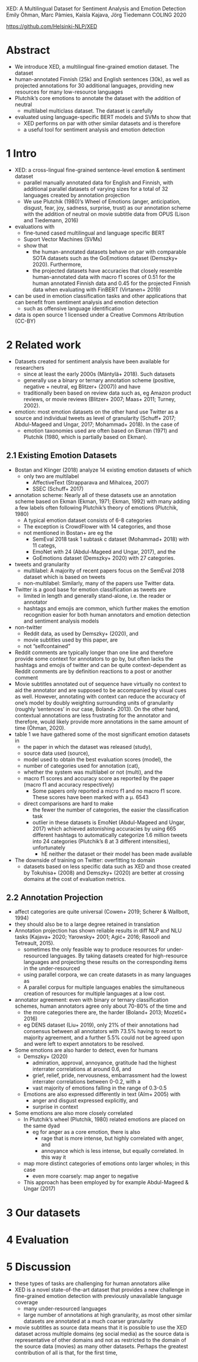 XED: A Multilingual Dataset for Sentiment Analysis and Emotion Detection
Emily Öhman, Marc Pàmies, Kaisla Kajava, Jörg Tiedemann
COLING 2020

https://github.com/Helsinki-NLP/XED

# Abstract

* We introduce XED, a multilingual fine-grained emotion dataset. The dataset
* human-annotated Finnish (25k) and English sentences (30k), as well as
  projected annotations for 30 additional languages, providing new resources
  for many low-resource languages
* Plutchik’s core emotions to annotate the dataset with the addition of neutral
  * multilabel multiclass dataset. The dataset is carefully
* evaluated using language-specific BERT models and SVMs to show that
  * XED performs on par with other similar datasets and is therefore
  * a useful tool for sentiment analysis and emotion detection

# 1 Intro

* XED: a cross-lingual fine-grained sentence-level emotion & sentiment dataset
  * parallel manually annotated data for English and Finnish, with additional
    parallel datasets of varying sizes for a total of 32 languages created by
    annotation projection
  * We use Plutchik (1980)’s Wheel of Emotions (anger, anticipation, disgust, fear,
    joy, sadness, surprise, trust) as our annotation scheme
    with the addition of neutral
    on movie subtitle data from OPUS (Lison and Tiedemann, 2016)
* evaluations with
  * fine-tuned cased multilingual and language specific BERT
  * Suport Vector Machines (SVMs)
  * show that
    * the human-annotated datasets behave on par with comparable SOTA datasets such
      as the GoEmotions dataset (Demszky+ 2020). Furthermore,
    * the projected datasets have accuracies that closely resemble
      human-annotated data with macro f1 scores of
      0.51 for the human annotated Finnish data and
      0.45 for the projected Finnish data when evaluating with FinBERT
      (Virtanen+ 2019)
* can be used in emotion classification tasks and other applications that can
  benefit from sentiment analysis and emotion detection
  * such as offensive language identification
* data is open source 1 licensed under a Creative Commons Attribution (CC-BY)

# 2 Related work

* Datasets created for sentiment analysis have been available for researchers
  * since at least the early 2000s (Mäntylä+ 2018). Such datasets
  * generally use a binary or ternary annotation scheme (positive, negative +
    neutral, eg Blitzer+ (2007)) and have
  * traditionally been based on review data such as, eg Amazon product reviews,
    or movie reviews (Blitzer+ 2007; Maas+ 2011; Turney, 2002).
* emotion: most emotion datasets on the other hand use Twitter as a source and
  individual tweets as level of granularity
  (Schuff+ 2017; Abdul-Mageed and Ungar, 2017; Mohammad+ 2018). In the case of
  * emotion taxonomies used are often based on Ekman (1971) and Plutchik (1980,
    which is partially based on Ekman).

## 2.1 Existing Emotion Datasets

* Bostan and Klinger (2018) analyze 14 existing emotion datasets of which
  * only two are multilabel
    * AffectiveText (Strapparava and Mihalcea, 2007)
    * SSEC (Schuff+ 2017)
* annotation scheme: Nearly all of these datasets use an annotation scheme
  based on Ekman (Ekman, 1971; Ekman, 1992) with many adding a few labels
  often following Plutchik’s theory of emotions (Plutchik, 1980)
  * A typical emotion dataset consists of 6-8 categories
  * The exception is CrowdFlower with 14 categories, and those
  * not mentioned in Bostan+ are eg the
    * SemEval 2018 task 1 subtask c dataset (Mohammad+ 2018) with 11 categs,
    * EmoNet with 24 (Abdul-Mageed and Ungar, 2017), and the
    * GoEmotions dataset (Demszky+ 2020) with 27 categories.
* tweets and granularity
  * multilabel: A majority of recent papers focus on the SemEval 2018 dataset
    which is based on tweets
  * non-multilabel: Similarly, many of the papers use Twitter data.
* Twitter is a good base for emotion classification as tweets are
  * limited in length and generally stand-alone, i.e. the reader or annotator
  * hashtags and emojis are common, which further makes the emotion recognition
    easier for both human annotators and emotion detection and sentiment
    analysis models
* non-twitter
  * Reddit data, as used by Demszky+ (2020), and
  * movie subtitles used by this paper, are
  * not ”selfcontained”
* Reddit comments are typically longer than one line and therefore provide some
  context for annotators to go by, but often lacks the hashtags and emojis of
  twitter and can be quite context-dependent as Reddit comments are by
  definition reactions to a post or another comment
* Movie subtitles annotated out of sequence have virtually no context to aid
  the annotator and are supposed to be accompanied by visual cues as well.
  However, annotating with context can reduce the accuracy of one’s model by
  doubly weighting surrounding units of granularity (roughly ’sentences’ in our
  case, Boland+ 2013). On the other hand, contextual annotations are less
  frustrating for the annotator and therefore, would likely provide more
  annotations in the same amount of time (Öhman, 2020).
* table 1 we have gathered some of the most significant emotion datasets in
  * the paper in which the dataset was released (study),
  * source data used (source), 
  * model used to obtain the best evaluation scores (model), the
  * number of categories used for annotation (cat),
  * whether the system was multilabel or not (multi), and the
  * macro f1 scores and accuracy score as reported by the paper (macro f1 and
    accuracy respectively)
    * Some papers only reported a micro f1 and no macro f1 score. These scores
      have been marked with a µ.  6543
  * direct comparisons are hard to make
    * the fewer the number of categories, the easier the classification task
    * outlier in these datasets is EmoNet (Abdul-Mageed and Ungar, 2017) which
      achieved astonishing accuracies by using 665 different hashtags to
      automatically categorize 1.6 million tweets into 24 categories
      (Plutchik’s 8 at 3 different intensities), unfortunately
      * hE neither the dataset or their model has been made available
* The downside of training on Twitter: overfitting to domain
  * datasets based on less specific data such as XED and those created by
    Tokuhisa+ (2008) and Demszky+ (2020) are better at crossing domains
    at the cost of evaluation metrics.

## 2.2 Annotation Projection

* affect categories are quite universal (Cowen+ 2019; Scherer & Wallbott, 1994)
* they should also be to a large degree retained in translation
* Annotation projection has shown reliable results in diff NLP and NLU tasks
  (Kajava+ 2020; Yarowsky+ 2001; Agić+ 2016; Rasooli and Tetreault, 2015).
  * sometimes the only feasible way to produce resources for under-resourced
    languages. By taking datasets created for high-resource languages and
    projecting these results on the corresponding items in the under-resourced
  * using parallel corpora, we can create datasets in as many languages as
  * A parallel corpus for multiple languages enables the simultaneous creation
    of resources for multiple languages at a low cost.
* annotator agreement: even with binary or ternary classification schemes,
  human annotators agree only about 70-80% of the time and
  * the more categories there are, the harder (Boland+ 2013; Mozetič+ 2016)
  * eg DENS dataset (Liu+ 2019), only 21% of their annotations had consensus
    between all annotators with 73.5% having to resort to majority agreement,
    and a further 5.5% could not be agreed upon and were left to expert
    annotators to be resolved.
* Some emotions are also harder to detect, even for humans
  * Demszky+ (2020)
    * admiration, approval, annoyance, gratitude had the highest interrater
      correlations at around 0.6, and
    * grief, relief, pride, nervousness, embarrassment had the lowest
      interrater correlations between 0-0.2, with a
    * vast majority of emotions falling in the range of 0.3-0.5 
  * Emotions are also expressed differently in text (Alm+ 2005) with
    * anger and disgust expressed explicitly, and
    * surprise in context 
* Some emotions are also more closely correlated
  * In Plutchik’s wheel (Plutchik, 1980) related emotions are placed on the
    same dyad 
    * eg for anger as a core emotion, there is also
      * rage that is more intense, but highly correlated with anger, and
      * annoyance which is less intense, but equally correlated. In this way it
  * map more distinct categories of emotions onto larger wholes; in this case
    * even more coarsely: map anger to negative
  * This approach has been employed by for example Abdul-Mageed & Ungar (2017)

# 3 Our datasets

# 4 Evaluation

# 5 Discussion

* these types of tasks are challenging for human annotators alike
* XED is a novel state-of-the-art dataset that provides a new challenge in
  fine-grained emotion detection with previously unavailable language coverage
  * many under-resourced languages
  * large number of annotations at high granularity, as
    most other similar datasets are annotated at a much coarser granularity
* movie subtitles as source data means that it is possible to use the XED
  dataset across multiple domains (eg social media) as the source data is
  representative of other domains and not as restricted to the domain of the
  source data (movies) as many other datasets. Perhaps the greatest
  contribution of all is that, for the first time,
